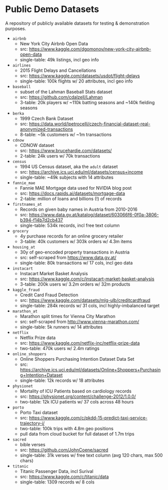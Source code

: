 # Public Demo Datasets

A repository of publicly available datasets for testing & demonstration purposes.

* `airbnb`
  * New York City Airbnb Open Data
  * src: https://www.kaggle.com/dgomonov/new-york-city-airbnb-open-data
  * single-table: 49k listings, incl geo info
* `airlines`
  * 2015 Flight Delays and Cancellations
  * src: https://www.kaggle.com/datasets/usdot/flight-delays
  * single-table: 100k flights w/ 20 attributes, incl geo info
* `baseball`
  * subset of the Lahman Baseball Stats dataset
  * src: https://github.com/cdalzell/Lahman
  * 3-table: 20k players w/ ~110k batting seasons and ~140k fielding seasons
* `berka`
  * 1999 Czech Bank Dataset
  * src: https://data.world/lpetrocelli/czech-financial-dataset-real-anonymized-transactions
  * 8-table: ~5k customers w/ ~1m transactions
* `cdnow`
  * CDNOW dataset
  * src: https://www.brucehardie.com/datasets/
  * 2-table: 24k users w/ 70k transactions
* `census`
  * 1994 US Census dataset, aka the `adult` dataset
  * src: https://archive.ics.uci.edu/ml/datasets/census+income
  * single-table: ~49k subjects with 14 attributes
* `fannie_mae`
  * Fannie MAE Mortgage data used for NVIDIA blog post
  * src: https://docs.rapids.ai/datasets/mortgage-data
  * 2-table: million of loans and billions (!) of records
* `firstnames_at`
  * Records on given baby names in Austria from 2010-2016
  * src: https://www.data.gv.at/katalog/dataset/603066f6-0f0a-3806-b394-f14b7d2cb437
  * single-table: 534k records, incl free text column
* `grocery`
  * 4y purchase records for an online grocery retailer
  * 3-table: 40k customers w/ 303k orders w/ 4.3m items
* `housing_at`
  * 30y of geo-encoded property transactions in Austria
  * src: self-scraped from https://www.data.gv.at/
  * single-table: 80k transactions w/ 17 cols, incl geo data
* `instacart`
  * Instacart Market Basket Analysis
  * src: https://www.kaggle.com/c/instacart-market-basket-analysis
  * 3-table: 200k users w/ 3.2m orders w/ 32m products
* `kaggle_fraud`
  * Credit Card Fraud Detection
  * src: https://www.kaggle.com/datasets/mlg-ulb/creditcardfraud
  * single-table: 284k records w/ 31 cols, incl highly-imbalanced target
* `marathon_at`
  * Marathon split times for Vienna City Marathon
  * src: self-scraped from http://www.vienna-marathon.com/
  * single-table: 5k runners w/ 14 attributes
* `netflix`
  * Netflix Prize data
  * src: https://www.kaggle.com/netflix-inc/netflix-prize-data
  * two-table: 470k users w/ 2.4m ratings
* `online_shoppers`
  * Online Shoppers Purchasing Intention Dataset Data Set
  * src: https://archive.ics.uci.edu/ml/datasets/Online+Shoppers+Purchasing+Intention+Dataset
  * single-table: 12k records w/ 18 attributes
* `physionet`
  * Mortality of ICU Patients based on cardiology records
  * src: https://physionet.org/content/challenge-2012/1.0.0/
  * two-table: 12k ICU patients w/ 37 cols across 48 hours
* `porto`
  * Porto Taxi dataset
  * src: https://www.kaggle.com/c/pkdd-15-predict-taxi-service-trajectory-i/
  * two-table: 100k trips with 4.8m geo positions
  * pull data from cloud bucket for full dataset of 1.7m trips
* `sacred`
  * bible verses
  * src: https://github.com/JohnCoene/sacred
  * single-table: 31k verses w/ free text column (avg 120 chars, max 500 chars)
* `titanic`
  * Titanic Passenger Data, incl Surival
  * src: https://www.kaggle.com/c/titanic/data
  * single-table: 1309 records w/ 8 cols
